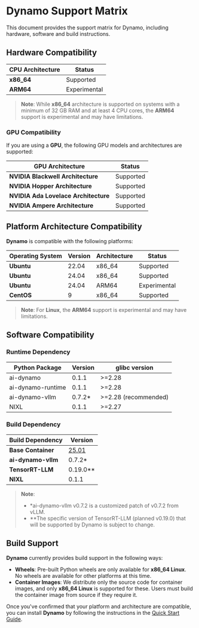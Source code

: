 # Dynamo Support Matrix

This document provides the support matrix for Dynamo, including hardware, software and build instructions.

## Hardware Compatibility


| **CPU Architecture**  | **Status**    |
|-----------------------|---------------|
| **x86_64**            | Supported     |
| **ARM64**             | Experimental  |

> **Note**: While **x86_64** architecture is supported on systems with a minimum of 32 GB RAM and at least 4 CPU cores, the **ARM64** support is experimental and may have limitations.

### GPU Compatibility

If you are using a **GPU**, the following GPU models and architectures are supported:

| **GPU Architecture**                | **Status**    |
|-------------------------------------|---------------|
| **NVIDIA Blackwell Architecture**   | Supported     |
| **NVIDIA Hopper Architecture**      | Supported     |
| **NVIDIA Ada Lovelace Architecture**| Supported     |
| **NVIDIA Ampere Architecture**      | Supported     |

## Platform Architecture Compatibility

**Dynamo** is compatible with the following platforms:

| **Operating System** | **Version** | **Architecture** | **Status**   |
|----------------------|-------------|------------------|--------------|
| **Ubuntu**           | 22.04       | x86_64           | Supported    |
| **Ubuntu**           | 24.04       | x86_64           | Supported    |
| **Ubuntu**           | 24.04       | ARM64            | Experimental |
| **CentOS**           | 9           | x86_64           | Supported    |

> **Note**: For **Linux**, the **ARM64** support is experimental and may have limitations.

## Software Compatibility
### Runtime Dependency
| **Python Package** | **Version** | glibc version        |
|--------------------|-------------|----------------------|
| ai-dynamo          |    0.1.1    |     >=2.28           |
| ai-dynamo-runtime  |    0.1.1    |     >=2.28           |
| ai-dynamo-vllm     |    0.7.2*   | >=2.28 (recommended) |
| NIXL               |    0.1.1    |     >=2.27           |

### Build Dependency
| **Build Dependency** | **Version** |
|----------------------|-------------|
| **Base Container**   |    [25.01](https://hub.docker.com/layers/nvidia/cuda/12.8.1-runtime-ubuntu24.04/images/sha256-828c4d878adcaa4265d80c95d8ec877149b49bb2419a4cf3bb6aa889bbb7ca2e)    |
| **ai-dynamo-vllm**   |    0.7.2*   |
| **TensorRT-LLM**     |    0.19.0** |
| **NIXL**             |    0.1.1    |

> **Note**:
> - *ai-dynamo-vllm v0.7.2 is a customized patch of v0.7.2 from vLLM.
> - **The specific version of TensorRT-LLM (planned v0.19.0) that will be supported by Dynamo is subject to change.


## Build Support
**Dynamo** currently provides build support in the following ways:

- **Wheels**: Pre-built Python wheels are only available for **x86_64 Linux**. No wheels are available for other platforms at this time.
- **Container Images**: We distribute only the source code for container images, and only **x86_64 Linux** is supported for these. Users must build the container image from source if they require it.

Once you've confirmed that your platform and architecture are compatible, you can install **Dynamo** by following the instructions in the [Quick Start Guide](https://github.com/ai-dynamo/dynamo/blob/main/README.md#installation).
